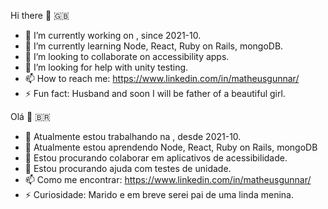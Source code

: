 
Hi there 👋 🇬🇧
- 🔭 I’m currently working on <db>, since 2021-10.
- 🌱 I’m currently learning Node, React, Ruby on Rails, mongoDB.
- 👯 I’m looking to collaborate on accessibility apps.
- 🤔 I’m looking for help with unity testing.
- 📫 How to reach me: https://www.linkedin.com/in/matheusgunnar/
- ⚡ Fun fact: Husband and soon I will be father of a beautiful girl.
    
Olá 👋  🇧🇷
- 🔭 Atualmente estou trabalhando na <db>, desde 2021-10.
- 🌱 Atualmente estou aprendendo Node, React, Ruby on Rails, mongoDB
- 👯 Estou procurando colaborar em aplicativos de acessibilidade.
- 🤔 Estou procurando ajuda com testes de unidade.
- 📫 Como me encontrar: https://www.linkedin.com/in/matheusgunnar/
- ⚡ Curiosidade: Marido e em breve serei pai de uma linda menina.
